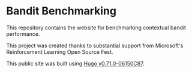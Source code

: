# Bandit Benchmarking

This repository contains the website for benchmarking contextual bandit performance.

This project was created thanks to substantial support from Microsoft's Reinforcement Learning Open Source Fest.

This public site was built using [Hugo v0.71.0-06150C87](https://github.com/gohugoio/hugo/releases/tag/v0.71.0).